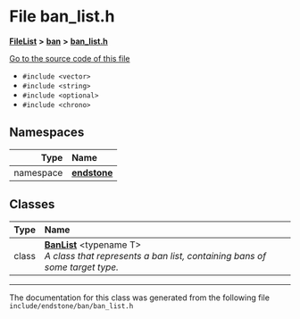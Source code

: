 

# File ban\_list.h



[**FileList**](files.md) **>** [**ban**](dir_f1b1f2e9abb31749ef58cd98f22bcd78.md) **>** [**ban\_list.h**](ban__list_8h.md)

[Go to the source code of this file](ban__list_8h_source.md)



* `#include <vector>`
* `#include <string>`
* `#include <optional>`
* `#include <chrono>`













## Namespaces

| Type | Name |
| ---: | :--- |
| namespace | [**endstone**](namespaceendstone.md) <br> |


## Classes

| Type | Name |
| ---: | :--- |
| class | [**BanList**](classendstone_1_1BanList.md) &lt;typename T&gt;<br>_A class that represents a ban list, containing bans of some target type._  |



















































------------------------------
The documentation for this class was generated from the following file `include/endstone/ban/ban_list.h`

